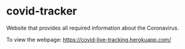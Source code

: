 # covid-tracker
Website that provides all required information about the Coronavirus.

To view the webpage:
https://covid-live-tracking.herokuapp.com/
